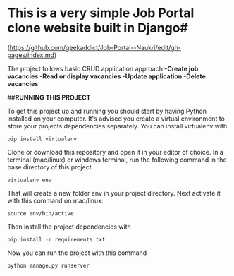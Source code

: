 # This is a very simple Job Portal clone website built in Django#

(https://github.com/geekaddict/Job-Portal--Naukri/edit/gh-pages/index.md)


The project follows basic CRUD application approach
**-Create job vacancies
-Read or display vacancies
-Update application
-Delete vacancies**


##**RUNNING THIS PROJECT**

To get this project up and running you should start by having Python installed on your computer. It's advised you create a virtual environment to store your projects dependencies separately. You can install virtualenv with

`pip install virtualenv`

Clone or download this repository and open it in your editor of choice. In a terminal (mac/linux) or windows terminal, run the following command in the base directory of this project

`virtualenv env`

That will create a new folder env in your project directory. Next activate it with this command on mac/linux:

`source env/bin/active`

Then install the project dependencies with

`pip install -r requirements.txt`

Now you can run the project with this command

`python manage.py runserver`
